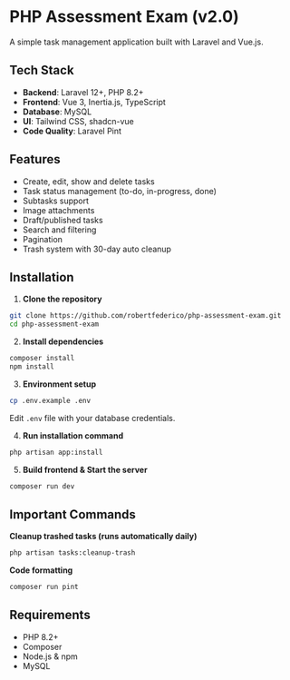 # PHP Assessment Exam (v2.0)

A simple task management application built with Laravel and Vue.js.

## Tech Stack

- **Backend**: Laravel 12+, PHP 8.2+
- **Frontend**: Vue 3, Inertia.js, TypeScript
- **Database**: MySQL
- **UI**: Tailwind CSS, shadcn-vue
- **Code Quality**: Laravel Pint

## Features

- Create, edit, show and delete tasks
- Task status management (to-do, in-progress, done)
- Subtasks support
- Image attachments
- Draft/published tasks
- Search and filtering
- Pagination
- Trash system with 30-day auto cleanup

## Installation

1. **Clone the repository**

```bash
git clone https://github.com/robertfederico/php-assessment-exam.git
cd php-assessment-exam
```

2. **Install dependencies**

```bash
composer install
npm install
```

3. **Environment setup**

```bash
cp .env.example .env
```

Edit `.env` file with your database credentials.

4. **Run installation command**

```bash
php artisan app:install
```

5. **Build frontend & Start the server**

```bash
composer run dev
```

## Important Commands

**Cleanup trashed tasks (runs automatically daily)**

```bash
php artisan tasks:cleanup-trash
```

**Code formatting**

```bash
composer run pint
```

## Requirements

- PHP 8.2+
- Composer
- Node.js & npm
- MySQL
